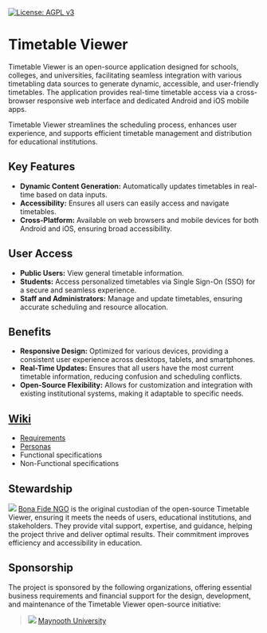 [![License: AGPL v3](https://img.shields.io/badge/License-AGPL%20v3-blue.svg)](https://www.gnu.org/licenses/agpl-3.0)

# Timetable Viewer
Timetable Viewer is an open-source application designed for schools, colleges, and universities, facilitating seamless integration with various timetabling data sources to generate dynamic, accessible, and user-friendly timetables. The application provides real-time timetable access via a cross-browser responsive web interface and dedicated Android and iOS mobile apps.

Timetable Viewer streamlines the scheduling process, enhances user experience, and supports efficient timetable management and distribution for educational institutions.

## Key Features
- **Dynamic Content Generation:** Automatically updates timetables in real-time based on data inputs.
- **Accessibility:** Ensures all users can easily access and navigate timetables.
- **Cross-Platform:** Available on web browsers and mobile devices for both Android and iOS, ensuring broad accessibility.

## User Access
- **Public Users:** View general timetable information.
- **Students:** Access personalized timetables via Single Sign-On (SSO) for a secure and seamless experience.
- **Staff and Administrators:** Manage and update timetables, ensuring accurate scheduling and resource allocation.

## Benefits
- **Responsive Design:** Optimized for various devices, providing a consistent user experience across desktops, tablets, and smartphones.
- **Real-Time Updates:** Ensures that all users have the most current timetable information, reducing confusion and scheduling conflicts.
- **Open-Source Flexibility:** Allows for customization and integration with existing institutional systems, making it adaptable to specific needs.

## [Wiki](https://github.com/bonafide-ngo/timetable-viewer/wiki)
- [Requirements](Requirements)
- [Personas](Personas)
- Functional specifications
- Non-Functional specifications

## Stewardship
![](https://bonafide.ngo/img/favicon/favicon-32x32.png) [Bona Fide NGO](https://bonafide.ngo) is the original custodian of the open-source Timetable Viewer, ensuring it meets the needs of users, educational institutions, and stakeholders. They provide vital support, expertise, and guidance, helping the project thrive and deliver optimal results. Their commitment improves efficiency and accessibility in education.

## Sponsorship
The project is sponsored by the following organizations, offering essential business requirements and financial support for the design, development, and maintenance of the Timetable Viewer open-source initiative:
> ![](https://www.maynoothuniversity.ie/sites/default/files/favicon.ico) [Maynooth University](https://mu.ie)
